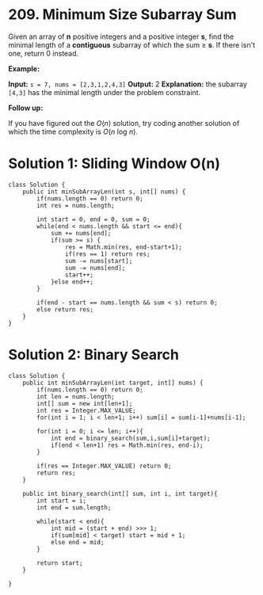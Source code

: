 # 209. Minimum Size Subarray Sum
Given an array of  **n**  positive integers and a positive integer  **s**, find the minimal length of a  **contiguous**  subarray of which the sum ≥  **s**. If there isn't one, return 0 instead.

**Example:**

**Input:** `s = 7, nums = [2,3,1,2,4,3]`
**Output:** 2
**Explanation:** the subarray `[4,3]` has the minimal length under the problem constraint.

**Follow up:**

If you have figured out the  _O_(_n_) solution, try coding another solution of which the time complexity is  _O_(_n_  log  _n_).

# Solution 1: Sliding Window O(n)
```
class Solution {
    public int minSubArrayLen(int s, int[] nums) {
        if(nums.length == 0) return 0;
        int res = nums.length;
        
        int start = 0, end = 0, sum = 0;
        while(end < nums.length && start <= end){
            sum += nums[end];
            if(sum >= s) {
                res = Math.min(res, end-start+1);
                if(res == 1) return res;
                sum -= nums[start];
                sum -= nums[end];
                start++;
            }else end++;
        }
        
        if(end - start == nums.length && sum < s) return 0;
        else return res;
    }
}
```


# Solution 2: Binary Search
```
class Solution {
    public int minSubArrayLen(int target, int[] nums) {
        if(nums.length == 0) return 0;
        int len = nums.length;
        int[] sum = new int[len+1];
        int res = Integer.MAX_VALUE;
        for(int i = 1; i < len+1; i++) sum[i] = sum[i-1]+nums[i-1];
        
        for(int i = 0; i <= len; i++){
            int end = binary_search(sum,i,sum[i]+target);
            if(end < len+1) res = Math.min(res, end-i);
        }
        
        if(res == Integer.MAX_VALUE) return 0;
        return res;
    }
    
    public int binary_search(int[] sum, int i, int target){
        int start = i;
        int end = sum.length;
        
        while(start < end){
            int mid = (start + end) >>> 1;
            if(sum[mid] < target) start = mid + 1;
            else end = mid;
        }
        
        return start;
    }
    
}
```